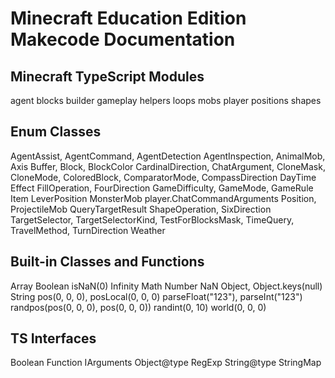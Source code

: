 # Minecraft Education Edition Makecode Documentation

## Minecraft TypeScript Modules

agent
blocks
builder
gameplay
helpers
loops
mobs
player
positions
shapes

## Enum Classes
AgentAssist, AgentCommand, AgentDetection
AgentInspection, AnimalMob, Axis
Buffer, Block, BlockColor
CardinalDirection, ChatArgument, CloneMask,
CloneMode, ColoredBlock, ComparatorMode, CompassDirection
DayTime
Effect
FillOperation, FourDirection
GameDifficulty, GameMode, GameRule
Item
LeverPosition
MonsterMob
player.ChatCommandArguments
Position, ProjectileMob
QueryTargetResult
ShapeOperation, SixDirection
TargetSelector, TargetSelectorKind, TestForBlocksMask,
TimeQuery, TravelMethod, TurnDirection
Weather

## Built-in Classes and Functions
Array
Boolean
isNaN(0)
Infinity
Math
Number
NaN
Object, Object.keys(null)
String
pos(0, 0, 0), posLocal(0, 0, 0)
parseFloat("123"), parseInt("123")
randpos(pos(0, 0, 0), pos(0, 0, 0))
randint(0, 10)
world(0, 0, 0)

## TS Interfaces
Boolean
Function
IArguments
Object@type
RegExp
String@type
StringMap


